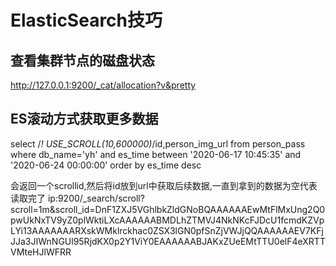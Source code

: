 # ElasticSearch技巧

## 查看集群节点的磁盘状态

http://127.0.0.1:9200/_cat/allocation?v&pretty

## ES滚动方式获取更多数据

select /*! USE_SCROLL(10,600000)*/id,person_img_url from person_pass where db_name='yh' and es_time between '2020-06-17 10:45:35' and '2020-06-24 00:00:00' order by es_time desc

会返回一个scrollid,然后将id放到url中获取后续数据,一直到拿到的数据为空代表读取完了 ip:9200/_search/scroll?scroll=1m&scroll_id=DnF1ZXJ5VGhlbkZldGNoBQAAAAAAEwMtFlMxUng2Q0pwUkNxTV9yZ0plWktiLXcAAAAAABMDLhZTMVJ4NkNKcFJDcU1fcmdKZVpLYi13AAAAAAARXskWMklrckhac0ZSX3lGN0pfSnZjVWJjQQAAAAAAEV7KFjJJa3JIWnNGUl95RjdKX0p2Y1ViY0EAAAAAABJAKxZUeEMtTTU0elF4eXRTTVMteHJlWFRR